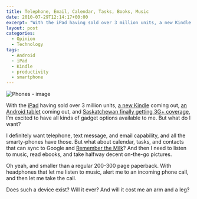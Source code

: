 ```yaml
---
title: Telephone, Email, Calendar, Tasks, Books, Music
date: 2010-07-29T12:14:17+00:00
excerpt: "With the iPad having sold over 3 million units, a new Kindle coming out, an Android tablet coming out, and Saskatchewan finally getting 3G+ coverage&#8230;"
layout: post
categories:
  - Opinion
  - Technology
tags:
  - Android
  - iPad
  - Kindle
  - productivity
  - smartphone
---
```

<img class="alignright" title="Phones" src="https://dv8b8dkxht4vb.cloudfront.net/img/top-touchscreen-smartphones.jpg" alt="Phones - image" />

With the [iPad](http://store.apple.com/ca/browse/home/shop_ipad/family/ipad) having sold over 3 million units, [a new Kindle](http://www.crunchgear.com/2010/07/28/amazon-reveals-new-kindle-139-for-wi-fi-version/) coming out, [an Android tablet](http://www.wired.com/gadgetlab/2010/07/velocity-cruz-android-tablet-7-inch-display-300/) coming out, and [Saskatchewan finally getting 3G+ coverage](http://www.sasktel.com/search/controller/_/Tab-4294966321/Ntt-3G-network), I&#8217;m excited to have all kinds of gadget options available to me. But what do I want?

I definitely want telephone, text message, and email capability, and all the smarty-phones have those. But what about calendar, tasks, and contacts that can sync to Google and [Remember the Milk](http://www.rememberthemilk.com)? And then I need to listen to music, read ebooks, and take halfway decent on-the-go pictures.

Oh yeah, and smaller than a regular 200-300 page paperback. With headphones that let me listen to music, alert me to an incoming phone call, and then let me take the call.

Does such a device exist? Will it ever? And will it cost me an arm and a leg?